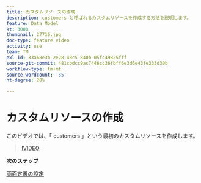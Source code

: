 ```yaml
---
title: カスタムリソースの作成
description: customers と呼ばれるカスタムリソースを作成する方法を説明します。
feature: Data Model
kt: 3000
thumbnail: 27716.jpg
doc-type: feature video
activity: use
team: TM
exl-id: 33a68e3b-2e28-48c5-840b-05fc49825fff
source-git-commit: 481cbdcc9ac7446cc36fbff6e3d6e43fe333d30b
workflow-type: tm+mt
source-wordcount: '35'
ht-degree: 28%

---
```


# カスタムリソースの作成

このビデオでは、「 customers 」という最初のカスタムリソースを作成します。

>[!VIDEO](https://video.tv.adobe.com/v/27716?quality=9)

**次のステップ**

[画面定義の設定](./configuring-a-screen-definition-for-a-custom-resource.md)
